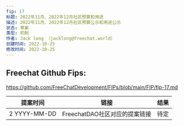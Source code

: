 ```yaml
---
fip: 17
标题: 2022年11月、2022年12月社区预算和用途
描述: 2022年11月、2022年12月社区预算公示和用途公示
状态: 草案
类型: 机制
作者: Jack long （jacklong@freechat.world）
创建时间: 2022-10-25
修改时间: 2022-10-25
---
```


## Freechat Github Fips: 

https://github.com/FreeChatDevelopment/FIPs/blob/main/FIP/fip-17.md

  | 提案时间 | 链接 | 结果 |
  |:-:|:-:|:-:|
  |2 YYYY-MM-DD |FreechatDAO社区对应的提案链接|待定|

